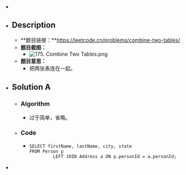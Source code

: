 -
- ## Description
	- **题目链接：**https://leetcode.cn/problems/combine-two-tables/
	- **题目截图：**
		- ![175. Combine Two Tables.png](../assets/175._Combine_Two_Tables_1755293114244_0.png)
	- **题目意思：**
		- 把两张表连在一起。
- ## Solution A
	- ### Algorithm
		- 过于简单，省略。
	- ### Code
		- ```mysql
		  SELECT firstName, lastName, city, state
		  FROM Person p
		           LEFT JOIN Address a ON p.personId = a.personId;
		  ```
-